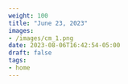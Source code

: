 ```yaml
---
weight: 100
title: "June 23, 2023"
images:
- /images/cm_1.png
date: 2023-08-06T16:42:54-05:00
draft: false
tags:
- home
---
```



